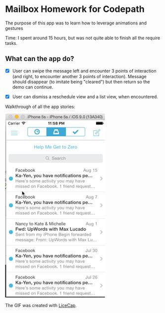 # Mailbox Homework for Codepath

The purpose of this app was to learn how to leverage animations and gestures

Time: I spent around 15 hours, but was not quite able to finish all the require tasks. 

## What can the app do?

* [x]  User can swipe the message left and encounter 3 points of interaction (and right, to encounter another 3 points of interaction). Message should disappear (to imitate being "cleared") but then return so the demo can continue.
* [x]  User can dismiss a reschedule view and a list view, when encountered.


Walkthrough of all the app stories:

![Video Walkthrough](mailbox-homework-demo.gif)


 
The GIF was created with [LiceCap](http://www.cockos.com/licecap/).

